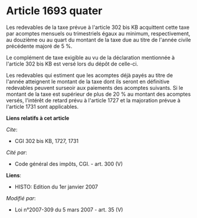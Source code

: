 # Article 1693 quater

Les redevables de la taxe prévue à l'article 302 bis KB acquittent cette taxe par acomptes mensuels ou trimestriels égaux au
minimum, respectivement, au douzième ou au quart du montant de la taxe due au titre de l'année civile précédente majoré de 5
%.

Le complément de taxe exigible au vu de la déclaration mentionnée à l'article 302 bis KB est versé lors du dépôt de celle-ci.

Les redevables qui estiment que les acomptes déjà payés au titre de l'année atteignent le montant de la taxe dont ils seront
en définitive redevables peuvent surseoir aux paiements des acomptes suivants. Si le montant de la taxe est supérieur de plus
de 20 % au montant des acomptes versés, l'intérêt de retard prévu à l'article 1727 et la majoration prévue à l'article 1731
sont applicables.

**Liens relatifs à cet article**

_Cite_:

  - CGI 302 bis KB, 1727, 1731

_Cité par_:

  - Code général des impôts, CGI. - art. 300 (V)

**Liens**:

  - HISTO: Edition du 1er janvier 2007

_Modifié par_:

  - Loi n°2007-309 du 5 mars 2007 - art. 35 (V)
